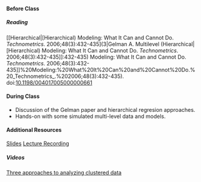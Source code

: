 #### Before Class
##### Reading
[[Hierarchical|[Hierarchical) Modeling: What It Can and Cannot Do. _Technometrics_. 2006;48(3):432-435](3|Gelman A. Multilevel (Hierarchical|[Hierarchical) Modeling: What It Can and Cannot Do. _Technometrics_. 2006;48(3):432-435]]:432-435) Modeling: What It Can and Cannot Do. _Technometrics_. 2006;48(3):432-435]]%20Modeling:%20What%20It%20Can%20and%20Cannot%20Do.%20_Technometrics_.%202006;48(3):432-435). doi:[10.1198/004017005000000661](https://doi.org/10.1198/004017005000000661)

#### During Class
- Discussion of the Gelman paper and hierarchical regresion approaches.
- Hands-on with some simulated multi-level data and models.

#### Additional Resources
[Slides](https://jzelner.github.io/document-garden/epid684/session_20_threefold_path.html)
[Lecture Recording](https://umich.zoom.us/rec/share/RbMZRaNrFanV5yfEZe-Nj_DB094u3Z2AaepSl1elGVmr80lFThSX9iNVZ3xJrsgb.CRuwe4-Oaishh4Ws)

##### Videos 
[Three approaches to analyzing clustered data](https://www.dropbox.com/s/hcyiwe2uxgr5xz2/EPID594_02-03_analyzing%20clustered%20data-%20Three%20Approaches_COURSERA.mp4?dl=0)